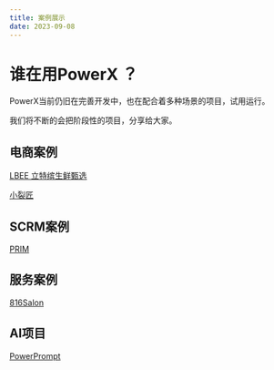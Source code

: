 ```yaml
---
title: 案例展示
date: 2023-09-08
---
```


# 谁在用PowerX ？ 

PowerX当前仍旧在完善开发中，也在配合着多种场景的项目，试用运行。

我们将不断的会把阶段性的项目，分享给大家。

## 电商案例


[LBEE 立特缤生鲜甄选](./ecommerce/LitBim/index.md)

[小裂匠](./ecommerce/ArtisanForce/index.md)


## SCRM案例

[PRIM](./scrm/PRIM/index.md)

## 服务案例

[816Salon](./service/816Salon/index.md)

## AI项目

[PowerPrompt](./ai/PowerPrompt/index.md)

